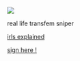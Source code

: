 ![](https://64.media.tumblr.com/f0caa1e6b094f2316620273f7f14f5b1/4dfcc02ceee3905f-fc/s640x960/da29644abd2c31e0537a96bfe06786c19bbe16af.gif)

real life transfem sniper 

[irls explained](https://irlsexplained.carrd.co/)

[sign here !](https://retrospring.net/@jaratedealer)






















